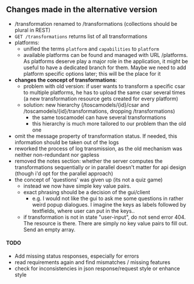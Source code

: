 ## Changes made in the alternative version

- /transformation renamed to /transformations (collections should be plural in REST)
- ```GET /transformations``` returns list of all transformations
- platforms:
    - unified the terms `platform` and `capabilities` to `platform`
    - available platforms can be found and managed with URL /platforms. As platforms deserve play a major role in the application, it might be useful to have a dedicated branch for them. Maybe we need to add platform specific options later; this will be the place for it
- **changes the concept of transformations**: 
    - problem with old version: if user wants to transform a specific csar to multiple platforms, he has to upload the same csar several times (a new transformation resource gets created for every platform)
    - solution: new hierarchy (/toscamodels/{id}/csar and /toscamodels/{id}/transformations, dropping /transformations)
        - the same toscamodel can have several transformations
        - this hierarchy is much more tailored to our problem than the old one
- omit the message property of transformation status. If needed, this information should be taken out of the logs
- reworked the process of log transmission, as the old mechanism was neither non-redundant nor gapless
- removed the notes section: whether the server computes the transformations sequentially or in parallel doesn't matter for api design (though i'd opt for the parallel approach)
- the concept of 'questions' was given up (its not a quiz game)
    - instead we now have simple key value pairs.
    - exact phrasing should be a decision of the gui/client
        - e.g. I would not like the gui to ask me some questions in rather weird popup dialogues. I imagine the keys as labels followed by textfields, where user can put in the keys..
    - if transformation is not in state "user-input", do not send error 404. The resource is there. There are simply no key value pairs to fill out. Send an empty array.
#### TODO
- Add missing status responses, especially for errors
- read requirements again and find mismatches / missing features
- check for inconsistencies in json response/request style or enhance style
